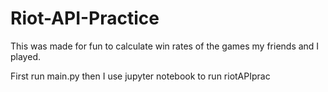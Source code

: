 # Riot-API-Practice
This was made for fun to calculate win rates of the games my friends and I played.

First run main.py then I use jupyter notebook to run riotAPIprac
